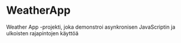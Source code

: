 # WeatherApp
Weather App -projekti, joka demonstroi asynkronisen JavaScriptin ja ulkoisten rajapintojen käyttöä
